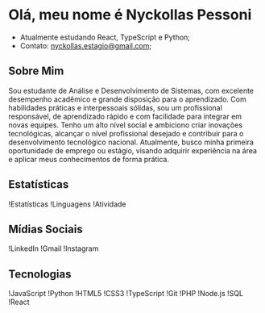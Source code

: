 # Olá, meu nome é Nyckollas Pessoni

- Atualmente estudando React, TypeScript e Python;
- Contato: nyckollas.estagio@gmail.com;

## Sobre Mim

Sou estudante de Análise e Desenvolvimento de Sistemas, com excelente desempenho acadêmico e grande disposição para o aprendizado. Com habilidades práticas e interpessoais sólidas, sou um profissional responsável, de aprendizado rápido e com facilidade para integrar em novas equipes. Tenho um alto nível social e ambiciono criar inovações tecnológicas, alcançar o nível profissional desejado e contribuir para o desenvolvimento tecnológico nacional. Atualmente, busco minha primeira oportunidade de emprego ou estágio, visando adquirir experiência na área e aplicar meus conhecimentos de forma prática.

## Estatísticas

!Estatísticas
!Linguagens
!Atividade

## Mídias Sociais

!LinkedIn
!Gmail
!Instagram

## Tecnologias

!JavaScript
!Python
!HTML5
!CSS3
!TypeScript
!Git
!PHP
!Node.js
!SQL
!React
